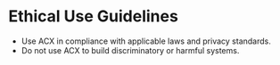 # Ethical Use Guidelines
- Use ACX in compliance with applicable laws and privacy standards.
- Do not use ACX to build discriminatory or harmful systems.
